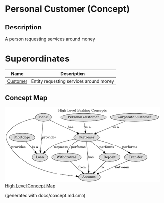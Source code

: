 # Personal Customer (Concept)
## Description
A person requesting services around money
# Superordinates
| Name | Description |
|---|---|
| [Customer](../../mybank/concepts/customer.md) | Entity requesting services around money |

## Concept Map
![High Level Banking Concepts](../../mybank/concepts/concept-view.png)
[High Level Concept Map](../../mybank/concepts/concept-view.md)


(generated with docs/concept.md.cmb)
